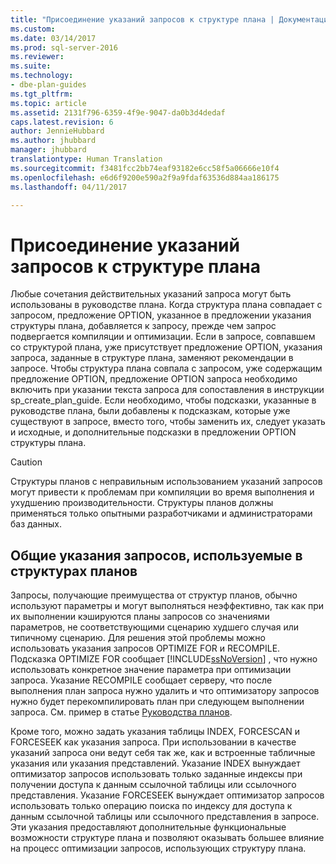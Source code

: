 ```yaml
---
title: "Присоединение указаний запросов к структуре плана | Документация Майкрософт"
ms.custom: 
ms.date: 03/14/2017
ms.prod: sql-server-2016
ms.reviewer: 
ms.suite: 
ms.technology:
- dbe-plan-guides
ms.tgt_pltfrm: 
ms.topic: article
ms.assetid: 2131f796-6359-4f9e-9047-da0b3d4dedaf
caps.latest.revision: 6
author: JennieHubbard
ms.author: jhubbard
manager: jhubbard
translationtype: Human Translation
ms.sourcegitcommit: f3481fcc2bb74eaf93182e6cc58f5a06666e10f4
ms.openlocfilehash: e6d6f9200e590a2f9a9fdaf63536d884aa186175
ms.lasthandoff: 04/11/2017

---
```

# <a name="attach-query-hints-to-a-plan-guide"></a>Присоединение указаний запросов к структуре плана
  Любые сочетания действительных указаний запроса могут быть использованы в руководстве плана. Когда структура плана совпадает с запросом, предложение OPTION, указанное в предложении указания структуры плана, добавляется к запросу, прежде чем запрос подвергается компиляции и оптимизации. Если в запросе, совпавшем со структурой плана, уже присутствует предложение OPTION, указания запроса, заданные в структуре плана, заменяют рекомендации в запросе. Чтобы структура плана совпала с запросом, уже содержащим предложение OPTION, предложение OPTION запроса необходимо включить при указании текста запроса для сопоставления в инструкции sp_create_plan_guide. Если необходимо, чтобы подсказки, указанные в руководстве плана, были добавлены к подсказкам, которые уже существуют в запросе, вместо того, чтобы заменить их, следует указать и исходные, и дополнительные подсказки в предложении OPTION структуры плана.  
  
> [!CAUTION]  
>  Структуры планов с неправильным использованием указаний запросов могут привести к проблемам при компиляции во время выполнения и ухудшению производительности. Структуры планов должны применяться только опытными разработчиками и администраторами баз данных.  
  
## <a name="common-query-hints-used-in-plan-guides"></a>Общие указания запросов, используемые в структурах планов  
 Запросы, получающие преимущества от структур планов, обычно используют параметры и могут выполняться неэффективно, так как при их выполнении кэшируются планы запросов со значениями параметров, не соответствующими сценарию худшего случая или типичному сценарию. Для решения этой проблемы можно использовать указания запросов OPTIMIZE FOR и RECOMPILE. Подсказка OPTIMIZE FOR сообщает [!INCLUDE[ssNoVersion](../../includes/ssnoversion-md.md)] , что нужно использовать конкретное значение параметра при оптимизации запроса. Указание RECOMPILE сообщает серверу, что после выполнения план запроса нужно удалить и что оптимизатору запросов нужно будет перекомпилировать план при следующем выполнении запроса. См. пример в статье [Руководства планов](../../relational-databases/performance/plan-guides.md).  
  
 Кроме того, можно задать указания таблицы INDEX, FORCESCAN и FORCESEEK как указания запроса. При использовании в качестве указаний запроса они ведут себя так же, как и встроенные табличные указания или указания представлений. Указание INDEX вынуждает оптимизатор запросов использовать только заданные индексы при получении доступа к данным ссылочной таблицы или ссылочного представления. Указание FORCESEEK вынуждает оптимизатор запросов использовать только операцию поиска по индексу для доступа к данным ссылочной таблицы или ссылочного представления в запросе. Эти указания предоставляют дополнительные функциональные возможности структуре плана и позволяют оказывать большее влияние на процесс оптимизации запросов, использующих структуру плана.  
  
  
